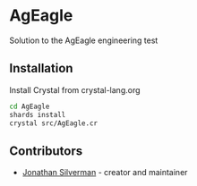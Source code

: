 # AgEagle

Solution to the AgEagle engineering test

## Installation

Install Crystal from crystal-lang.org

```bash
cd AgEagle
shards install
crystal src/AgEagle.cr
```

## Contributors

- [Jonathan Silverman](https://github.com/your-github-user) - creator and maintainer
